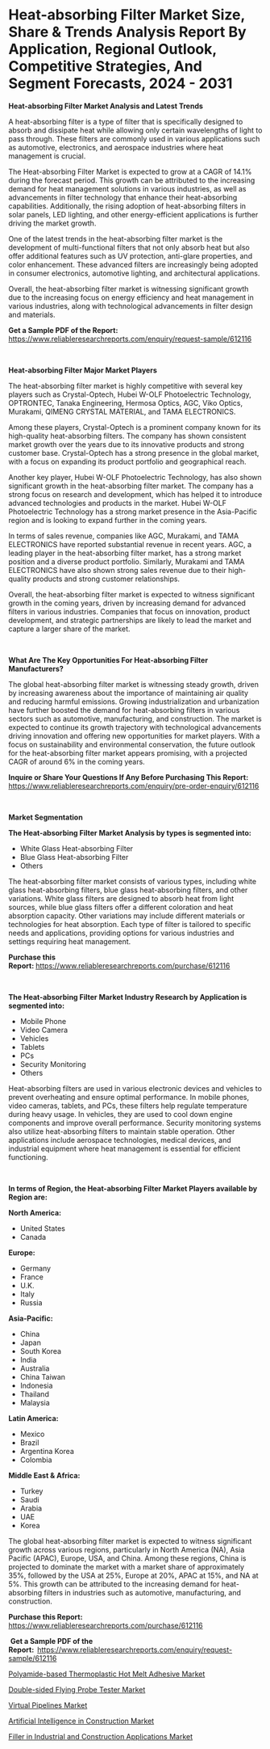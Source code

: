 <p><h1>Heat-absorbing Filter Market Size, Share & Trends Analysis Report By Application, Regional Outlook, Competitive Strategies, And Segment Forecasts, 2024 - 2031</h1></p><p><strong>Heat-absorbing Filter Market Analysis and Latest Trends</strong></p>
<p><p>A heat-absorbing filter is a type of filter that is specifically designed to absorb and dissipate heat while allowing only certain wavelengths of light to pass through. These filters are commonly used in various applications such as automotive, electronics, and aerospace industries where heat management is crucial.</p><p>The Heat-absorbing Filter Market is expected to grow at a CAGR of 14.1% during the forecast period. This growth can be attributed to the increasing demand for heat management solutions in various industries, as well as advancements in filter technology that enhance their heat-absorbing capabilities. Additionally, the rising adoption of heat-absorbing filters in solar panels, LED lighting, and other energy-efficient applications is further driving the market growth.</p><p>One of the latest trends in the heat-absorbing filter market is the development of multi-functional filters that not only absorb heat but also offer additional features such as UV protection, anti-glare properties, and color enhancement. These advanced filters are increasingly being adopted in consumer electronics, automotive lighting, and architectural applications.</p><p>Overall, the heat-absorbing filter market is witnessing significant growth due to the increasing focus on energy efficiency and heat management in various industries, along with technological advancements in filter design and materials.</p></p>
<p><strong>Get a Sample PDF of the Report:&nbsp;</strong> <a href="https://www.reliableresearchreports.com/enquiry/request-sample/612116">https://www.reliableresearchreports.com/enquiry/request-sample/612116</a></p>
<p>&nbsp;</p>
<p><strong>Heat-absorbing Filter Major Market Players</strong></p>
<p><p>The heat-absorbing filter market is highly competitive with several key players such as Crystal-Optech, Hubei W-OLF Photoelectric Technology, OPTRONTEC, Tanaka Engineering, Hermosa Optics, AGC, Viko Optics, Murakami, QIMENG CRYSTAL MATERIAL, and TAMA ELECTRONICS.</p><p>Among these players, Crystal-Optech is a prominent company known for its high-quality heat-absorbing filters. The company has shown consistent market growth over the years due to its innovative products and strong customer base. Crystal-Optech has a strong presence in the global market, with a focus on expanding its product portfolio and geographical reach.</p><p>Another key player, Hubei W-OLF Photoelectric Technology, has also shown significant growth in the heat-absorbing filter market. The company has a strong focus on research and development, which has helped it to introduce advanced technologies and products in the market. Hubei W-OLF Photoelectric Technology has a strong market presence in the Asia-Pacific region and is looking to expand further in the coming years.</p><p>In terms of sales revenue, companies like AGC, Murakami, and TAMA ELECTRONICS have reported substantial revenue in recent years. AGC, a leading player in the heat-absorbing filter market, has a strong market position and a diverse product portfolio. Similarly, Murakami and TAMA ELECTRONICS have also shown strong sales revenue due to their high-quality products and strong customer relationships.</p><p>Overall, the heat-absorbing filter market is expected to witness significant growth in the coming years, driven by increasing demand for advanced filters in various industries. Companies that focus on innovation, product development, and strategic partnerships are likely to lead the market and capture a larger share of the market.</p></p>
<p>&nbsp;</p>
<p><strong>What Are The Key Opportunities For Heat-absorbing Filter Manufacturers?</strong></p>
<p><p>The global heat-absorbing filter market is witnessing steady growth, driven by increasing awareness about the importance of maintaining air quality and reducing harmful emissions. Growing industrialization and urbanization have further boosted the demand for heat-absorbing filters in various sectors such as automotive, manufacturing, and construction. The market is expected to continue its growth trajectory with technological advancements driving innovation and offering new opportunities for market players. With a focus on sustainability and environmental conservation, the future outlook for the heat-absorbing filter market appears promising, with a projected CAGR of around 6% in the coming years.</p></p>
<p><strong>Inquire or Share Your Questions If Any Before Purchasing This Report:</strong> <a href="https://www.reliableresearchreports.com/enquiry/pre-order-enquiry/612116">https://www.reliableresearchreports.com/enquiry/pre-order-enquiry/612116</a></p>
<p>&nbsp;</p>
<p><strong>Market Segmentation</strong></p>
<p><strong>The Heat-absorbing Filter Market Analysis by types is segmented into:</strong></p>
<p><ul><li>White Glass Heat-absorbing Filter</li><li>Blue Glass Heat-absorbing Filter</li><li>Others</li></ul></p>
<p><p>The heat-absorbing filter market consists of various types, including white glass heat-absorbing filters, blue glass heat-absorbing filters, and other variations. White glass filters are designed to absorb heat from light sources, while blue glass filters offer a different coloration and heat absorption capacity. Other variations may include different materials or technologies for heat absorption. Each type of filter is tailored to specific needs and applications, providing options for various industries and settings requiring heat management.</p></p>
<p><strong>Purchase this Report:&nbsp;</strong><a href="https://www.reliableresearchreports.com/purchase/612116">https://www.reliableresearchreports.com/purchase/612116</a></p>
<p>&nbsp;</p>
<p><strong>The Heat-absorbing Filter Market Industry Research by Application is segmented into:</strong></p>
<p><ul><li>Mobile Phone</li><li>Video Camera</li><li>Vehicles</li><li>Tablets</li><li>PCs</li><li>Security Monitoring</li><li>Others</li></ul></p>
<p><p>Heat-absorbing filters are used in various electronic devices and vehicles to prevent overheating and ensure optimal performance. In mobile phones, video cameras, tablets, and PCs, these filters help regulate temperature during heavy usage. In vehicles, they are used to cool down engine components and improve overall performance. Security monitoring systems also utilize heat-absorbing filters to maintain stable operation. Other applications include aerospace technologies, medical devices, and industrial equipment where heat management is essential for efficient functioning.</p></p>
<p>&nbsp;</p>
<p><strong>In terms of Region, the Heat-absorbing Filter Market Players available by Region are:</strong></p>
<p>
    <p> <strong> North America: </strong>
        <ul>
            <li>United States</li>
            <li>Canada</li>
        </ul>
        </p> 
    <p> <strong> Europe: </strong>
        <ul>
            <li>Germany</li>
            <li>France</li>
            <li>U.K.</li>
            <li>Italy</li>
            <li>Russia</li>
        </ul>
        </p> 
    <p> <strong> Asia-Pacific: </strong>
        <ul>
            <li>China</li>
            <li>Japan</li>
            <li>South Korea</li>
            <li>India</li>
            <li>Australia</li>
            <li>China Taiwan</li>
            <li>Indonesia</li>
            <li>Thailand</li>
            <li>Malaysia</li>
        </ul>
        </p> 
    <p> <strong> Latin America: </strong>
        <ul>
            <li>Mexico</li>
            <li>Brazil</li>
            <li>Argentina Korea</li>
            <li>Colombia</li>
        </ul>
        </p> 
    <p> <strong> Middle East & Africa: </strong>
        <ul>
            <li>Turkey</li>
            <li>Saudi</li>
            <li>Arabia</li>
            <li>UAE</li>
            <li>Korea</li>
        </ul>
    </p>
    </p>
<p><p>The global heat-absorbing filter market is expected to witness significant growth across various regions, particularly in North America (NA), Asia Pacific (APAC), Europe, USA, and China. Among these regions, China is projected to dominate the market with a market share of approximately 35%, followed by the USA at 25%, Europe at 20%, APAC at 15%, and NA at 5%. This growth can be attributed to the increasing demand for heat-absorbing filters in industries such as automotive, manufacturing, and construction.</p></p>
<p><strong>Purchase this Report: </strong><a href="https://www.reliableresearchreports.com/purchase/612116">https://www.reliableresearchreports.com/purchase/612116</a></p>
<p>&nbsp;<strong>Get a Sample PDF of the Report:&nbsp;&nbsp;</strong><a href="https://www.reliableresearchreports.com/enquiry/request-sample/612116">https://www.reliableresearchreports.com/enquiry/request-sample/612116</a></p>
<p><strong></strong></p>
<p><p><a href="https://github.com/rahu1506/Market-Research-Report-List-3/blob/main/polyamide-based-thermoplastic-hot-melt-adhesive-market.md">Polyamide-based Thermoplastic Hot Melt Adhesive Market</a></p><p><a href="https://github.com/FassouRP/Market-Research-Report-List-3/blob/main/double-sided-flying-probe-tester-market.md">Double-sided Flying Probe Tester Market</a></p><p><a href="https://medium.com/@jordyhansen565/virtual-pipelines-market-comprehensive-assessment-by-type-application-and-geography-3f56e39db062">Virtual Pipelines Market</a></p><p><a href="https://medium.com/@jordyhansen565/artificial-intelligence-in-construction-market-size-cagr-trends-2024-2030-d1dee69233d5">Artificial Intelligence in Construction Market</a></p><p><a href="https://issuu.com/reportprime-2/docs/filler-in-industrial-and-construction-applications">Filler in Industrial and Construction Applications Market</a></p></p>